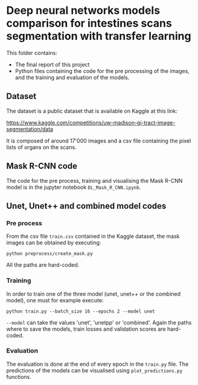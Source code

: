 # Deep neural networks models comparison for intestines scans segmentation with transfer learning

This folder contains:
- The final report of this project
- Python files containing the code for the pre processing of the images, and the training and evaluation of the models.


## Dataset 

The dataset is a public dataset that is available on Kaggle at this link:

https://www.kaggle.com/competitions/uw-madison-gi-tract-image-segmentation/data

It is composed of around 17'000 images and a csv file containing the pixel lists of organs on the scans. 

## Mask R-CNN code

The code for the pre process, training and visualising the Mask R-CNN model is in the jupyter notebook `DL_Mask_R_CNN.ipynb`.


## Unet, Unet++ and combined model codes
### Pre process 

From the csv file `train.csv` contained in the Kaggle dataset, the mask images can be obtained by executing:
```
python preprocess/create_mask.py
```
All the paths are hard-coded.


### Training 

In order to train one of the three model (unet, unet++ or the combined model), one must for example execute:

```
python train.py --batch_size 16 --epochs 2 --model unet
```
`--model` can take the values 'unet', 'unetpp' or 'combined'. 
Again the paths where to save the models, train losses and validation scores are hard-coded. 


### Evaluation 

The evaluation is done at the end of every epoch in the `train.py` file. The predictions of the models can be visualised using `plot_predictions.py` functions.